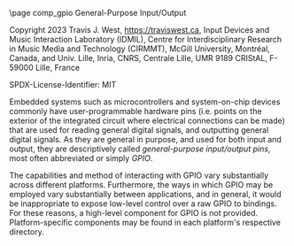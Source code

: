 \page comp_gpio General-Purpose Input/Output

Copyright 2023 Travis J. West, https://traviswest.ca, Input Devices and Music Interaction Laboratory
(IDMIL), Centre for Interdisciplinary Research in Music Media and Technology
(CIRMMT), McGill University, Montréal, Canada, and Univ. Lille, Inria, CNRS,
Centrale Lille, UMR 9189 CRIStAL, F-59000 Lille, France

SPDX-License-Identifier: MIT

Embedded systems such as microcontrollers and system-on-chip devices commonly
have user-programmable hardware pins (i.e. points on the exterior of the
integrated circuit where electrical connections can be made) that are used for
reading general digital signals, and outputting general digital signals. As
they are general in purpose, and used for both input and output, they are
descriptively called *general-purpose input/output pins*, most often
abbreviated or simply *GPIO*.

The capabilities and method of interacting with GPIO vary substantially across
different platforms. Furthermore, the ways in which GPIO may be employed vary
substantially between applications, and in general, it would be inappropriate
to expose low-level control over a raw GPIO to bindings. For these reasons, a
high-level component for GPIO is not provided. Platform-specific components may
be found in each platform's respective directory.

